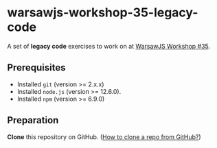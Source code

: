 # warsawjs-workshop-35-legacy-code

A set of **legacy code** exercises to work on at [WarsawJS Workshop #35](https://warsawjs.com/workshops).

## Prerequisites

- Installed `git` (version >= 2.x.x)
- Installed `node.js` (version >= 12.6.0).
- Installed `npm` (version >= 6.9.0)

## Preparation

**Clone** this repository on GitHub. ([How to clone a repo from GitHub?](https://help.github.com/en/articles/cloning-a-repository))
